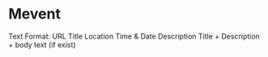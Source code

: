# Mevent

Text Format:
URL
Title
Location
Time & Date
Description
Title + Description + body text (if exist)